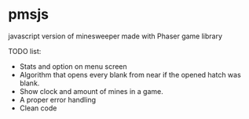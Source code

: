 # pmsjs
javascript version of minesweeper
made with Phaser game library

TODO list:
  * Stats and option on menu screen
  * Algorithm that opens every blank from near if the opened hatch was blank.
  * Show clock and amount of mines in a game.
  * A proper error handling
  * Clean code